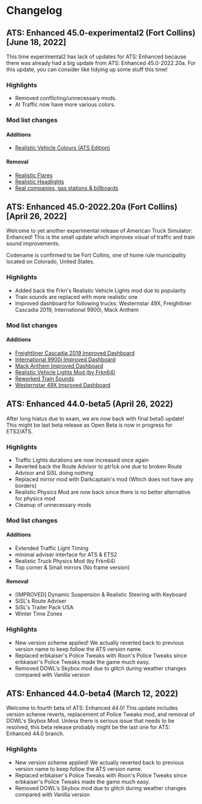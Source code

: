# Changelog
## ATS: Enhanced 45.0-experimental2 (Fort Collins) [June 18, 2022]
This time experimental2 has lack of updates for ATS: Enhanced because there was already had a big update from ATS: Enhanced 45.0-2022.20a. For this update, you can consider like tidying up some stuff this time!

### Highlights
* Removed conflicting/unnecessary mods.
* AI Traffic now have more various colors.

### Mod list changes
#### Additions
* [Realistic Vehicle Colours (ATS Edition)](https://steamcommunity.com/sharedfiles/filedetails/?id=1505979862)

#### Removal
* [Realistic Flares](https://steamcommunity.com/sharedfiles/filedetails/?id=2293314099)
* [Realistic Headlights](https://steamcommunity.com/sharedfiles/filedetails/?id=2112203913)
* [Real companies, gas stations & billboards](https://steamcommunity.com/sharedfiles/filedetails/?id=2316796205)

## ATS: Enhanced 45.0-2022.20a (Fort Collins) [April 26, 2022]
Welcome to yet another experimental release of American Truck Simulator: Enhanced! This is the small update which improves visual of traffic and train sound improvements.

Codename is confirmed to be Fort Collins, one of home rule municipality located on Colorado, United States.

### Highlights
* Added back the Frkn's Realistic Vehicle Lights mod due to popularity
* Train sounds are replaced with more realistic one
* Improved dashboard for following trucks: Westernstar 49X, Freightliner Cascadia 2019, International 9900i, Mack Anthem

### Mod list changes
#### Additions
* [Freightliner Cascadia 2019 Improved Dashboard](https://steamcommunity.com/sharedfiles/filedetails/?id=2800373758)
* [International 9900i Improved Dashboard](https://steamcommunity.com/sharedfiles/filedetails/?id=2800180030)
* [Mack Anthem Improved Dashboard](https://steamcommunity.com/sharedfiles/filedetails/?id=2800103618)
* [Realistic Vehicle Lights Mod (by Frkn64)](https://steamcommunity.com/sharedfiles/filedetails/?id=777974467)
* [Reworked Train Sounds](https://steamcommunity.com/sharedfiles/filedetails/?id=2799446618)
* [Westernstar 49X Improved Dashboard](https://steamcommunity.com/sharedfiles/filedetails/?id=2801915483)

## ATS: Enhanced 44.0-beta5 (April 26, 2022)
After long hiatus due to exam, we are now back with final beta5 update! This might be last beta release as Open Beta is now in progress for ETS2/ATS.

### Highlights
* Traffic Lights durations are now increased once again
* Reverted back the Route Advisor to ptr1ck one due to broken Route Advisor and SiSL doing nothing
* Replaced mirror mod with Darkcaptain's mod (Which does not have any borders)
* Realistic Physics Mod are now back since there is no better alternative for physics mod
* Cleanup of unnecessary mods

### Mod list changes
#### Additions
* Extended Traffic Light Timing
* minimal adviser interface for ATS & ETS2
* Realistic Truck Physics Mod (by Frkn64)
* Top corner & Small mirrors (No frame version)

#### Removal
* [IMPROVED] Dynamic Suspension & Realistic Steering with Keyboard
* SiSL's Route Adviser
* SiSL's Trailer Pack USA
* Winter Time Zones

### Highlights
* New version scheme applied! We actually reverted back to previous version name to keep follow the ATS version name.
* Replaced erbkaiser's Police Tweaks with Roon's Police Tweaks since erbkaiser's Police Tweaks made the game much easy.
* Removed DOWL's Skybox mod due to glitch during weather changes compared with Vanilla version

## ATS: Enhanced 44.0-beta4 (March 12, 2022)
Welcome to fourth beta of ATS: Enhanced 44.0! This update includes version scheme reverts, replacement of Police Tweaks mod, and removal of DOWL's Skybox Mod. Unless there is serious issue that needs to be resolved, this beta release probably might be the last one for ATS: Enhanced 44.0 branch.

### Highlights
* New version scheme applied! We actually reverted back to previous version name to keep follow the ATS version name.
* Replaced erbkaiser's Police Tweaks with Roon's Police Tweaks since erbkaiser's Police Tweaks made the game much easy.
* Removed DOWL's Skybox mod due to glitch during weather changes compared with Vanilla version